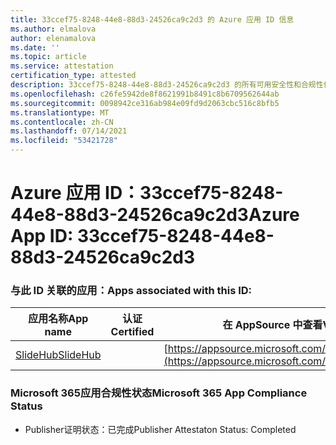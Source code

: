 ```yaml
---
title: 33ccef75-8248-44e8-88d3-24526ca9c2d3 的 Azure 应用 ID 信息
ms.author: elmalova
author: elenamalova
ms.date: ''
ms.topic: article
ms.service: attestation
certification_type: attested
description: 33ccef75-8248-44e8-88d3-24526ca9c2d3 的所有可用安全性和合规性信息。
ms.openlocfilehash: c26fe5942de8f8621991b8491c8b6709562644ab
ms.sourcegitcommit: 0098942ce316ab984e09fd9d2063cbc516c8bfb5
ms.translationtype: MT
ms.contentlocale: zh-CN
ms.lasthandoff: 07/14/2021
ms.locfileid: "53421728"
---
```

# <a name="azure-app-id-33ccef75-8248-44e8-88d3-24526ca9c2d3"></a><span data-ttu-id="31b14-103">Azure 应用 ID：33ccef75-8248-44e8-88d3-24526ca9c2d3</span><span class="sxs-lookup"><span data-stu-id="31b14-103">Azure App ID: 33ccef75-8248-44e8-88d3-24526ca9c2d3</span></span>


### <a name="apps-associated-with-this-id"></a><span data-ttu-id="31b14-104">与此 ID 关联的应用：</span><span class="sxs-lookup"><span data-stu-id="31b14-104">Apps associated with this ID:</span></span>
| <span data-ttu-id="31b14-105">**应用名称**</span><span class="sxs-lookup"><span data-stu-id="31b14-105">**App name**</span></span> | <span data-ttu-id="31b14-106">**认证**</span><span class="sxs-lookup"><span data-stu-id="31b14-106">**Certified**</span></span> | <span data-ttu-id="31b14-107">**在 AppSource 中查看**</span><span class="sxs-lookup"><span data-stu-id="31b14-107">**View in AppSource**</span></span> |
|-|-|-|
| [<span data-ttu-id="31b14-108">SlideHub</span><span class="sxs-lookup"><span data-stu-id="31b14-108">SlideHub</span></span>](https://docs.microsoft.com/en-us/microsoft-365-app-certification/forward/WA200001625) |  | [https://appsource.microsoft.com/product/office/WA200001625](https://appsource.microsoft.com/product/office/WA200001625) |

### <a name="microsoft-365-app-compliance-status"></a><span data-ttu-id="31b14-109">Microsoft 365应用合规性状态</span><span class="sxs-lookup"><span data-stu-id="31b14-109">Microsoft 365 App Compliance Status</span></span>
- <span data-ttu-id="31b14-110">Publisher证明状态：已完成</span><span class="sxs-lookup"><span data-stu-id="31b14-110">Publisher Attestaton Status: Completed</span></span>
